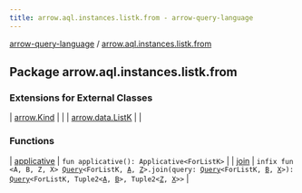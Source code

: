 ```yaml
---
title: arrow.aql.instances.listk.from - arrow-query-language
---
```


[arrow-query-language](../index.html) / [arrow.aql.instances.listk.from](./index.html)

## Package arrow.aql.instances.listk.from

### Extensions for External Classes

| [arrow.Kind](arrow.-kind/index.html) |  |
| [arrow.data.ListK](arrow.data.-list-k/index.html) |  |

### Functions

| [applicative](applicative.html) | `fun applicative(): Applicative<ForListK>` |
| [join](join.html) | `infix fun <A, B, Z, X> `[`Query`](../arrow.aql/-query/index.html)`<ForListK, `[`A`](join.html#A)`, `[`Z`](join.html#Z)`>.join(query: `[`Query`](../arrow.aql/-query/index.html)`<ForListK, `[`B`](join.html#B)`, `[`X`](join.html#X)`>): `[`Query`](../arrow.aql/-query/index.html)`<ForListK, Tuple2<`[`A`](join.html#A)`, `[`B`](join.html#B)`>, Tuple2<`[`Z`](join.html#Z)`, `[`X`](join.html#X)`>>` |


